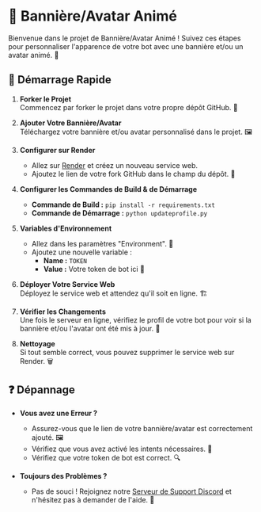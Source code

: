 # 🎨 Bannière/Avatar Animé

Bienvenue dans le projet de Bannière/Avatar Animé ! Suivez ces étapes pour personnaliser l'apparence de votre bot avec une bannière et/ou un avatar animé. 🎉

## 🚀 Démarrage Rapide

1. **Forker le Projet**  
   Commencez par forker le projet dans votre propre dépôt GitHub. 🍴

2. **Ajouter Votre Bannière/Avatar**  
   Téléchargez votre bannière et/ou avatar personnalisé dans le projet. 🖼️

3. **Configurer sur Render**  
   - Allez sur [Render](https://render.com) et créez un nouveau service web. 
   - Ajoutez le lien de votre fork GitHub dans le champ du dépôt. 🔗

4. **Configurer les Commandes de Build & de Démarrage**  
   - **Commande de Build :** `pip install -r requirements.txt` 
   - **Commande de Démarrage :** `python updateprofile.py` 

5. **Variables d'Environnement**  
   - Allez dans les paramètres "Environment". 🌿
   - Ajoutez une nouvelle variable :  
     - **Name :** `TOKEN`  
     - **Value :** Votre token de bot ici 🔑

6. **Déployer Votre Service Web**  
   Déployez le service web et attendez qu'il soit en ligne. 🏗️

7. **Vérifier les Changements**  
   Une fois le serveur en ligne, vérifiez le profil de votre bot pour voir si la bannière et/ou l'avatar ont été mis à jour. 🎯

8. **Nettoyage**  
   Si tout semble correct, vous pouvez supprimer le service web sur Render. 🗑️

## ❓ Dépannage

- **Vous avez une Erreur ?**  
   - Assurez-vous que le lien de votre bannière/avatar est correctement ajouté. 🖼️
   - Vérifiez que vous avez activé les intents nécessaires. 🔄
   - Vérifiez que votre token de bot est correct. 🔍

- **Toujours des Problèmes ?**  
   - Pas de souci ! Rejoignez notre [Serveur de Support Discord](https://discord.gg/aEHqZFTYGw) et n'hésitez pas à demander de l'aide. 💬


